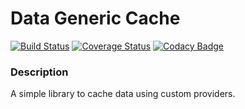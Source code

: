 Data Generic Cache
=================

[![Build Status](https://travis-ci.org/jeduardocosta/data-generic-cache-java.svg?branch=master)](https://travis-ci.org/jeduardocosta/data-generic-cache-java) [![Coverage Status](https://coveralls.io/repos/github/jeduardocosta/data-generic-cache-java/badge.svg?branch=master)](https://coveralls.io/github/jeduardocosta/data-generic-cache-java?branch=master) [![Codacy Badge](https://api.codacy.com/project/badge/Grade/ded054c0752e45fa8637ab2c08990634)](https://www.codacy.com/app/eduardocastro-jj/data-generic-cache-java?utm_source=github.com&amp;utm_medium=referral&amp;utm_content=jeduardocosta/data-generic-cache-java&amp;utm_campaign=Badge_Grade)

### Description
A simple library to cache data using custom providers.
